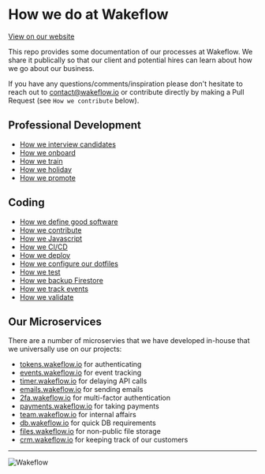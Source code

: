 # How we do at Wakeflow

[View on our website](https://wakeflow.github.io/how-we-do/)

This repo provides some documentation of our processes at Wakeflow. We share it publically so that our client and potential hires can learn about how we go about our business.

If you have any questions/comments/inspiration please don't hesitate to reach out to contact@wakeflow.io or contribute directly by making a Pull Request (see `How we contribute` below).


## Professional Development

- [How we interview candidates](/docs/interview.md)
- [How we onboard](/docs/onboard.md)
- [How we train](/docs/trainingMaterials.md)
- [How we holiday](/docs/holidays.md)
- [How we promote](/docs/progression.md)

## Coding

- [How we define good software](/docs/good_software.md)
- [How we contribute](/docs/contributing.md)
- [How we Javascript](/docs/javascript.md)
- [How we CI/CD](/docs/cicd.md)
- [How we deploy](/docs/deploying.md)
- [How we configure our dotfiles](/docs/dotfiles.md)
- [How we test](/docs/testing.md)
- [How we backup Firestore](/docs/firestore_backups.md)
- [How we track events](/docs/event_tracking.md)
- [How we validate](/docs/validation.md)

## Our Microservices

There are a number of microservies that we have developed in-house that we universally use on our projects:

- [tokens.wakeflow.io](https://tokens.wakeflow.io) for authenticating
- [events.wakeflow.io](https://tokens.wakeflow.io) for event tracking 
- [timer.wakeflow.io](https://timer.wakeflow.io) for delaying API calls
- [emails.wakeflow.io](https://emails.wakeflow.io) for sending emails
- [2fa.wakeflow.io](https://2fa.wakeflow.io) for multi-factor authentication
- [payments.wakeflow.io](https://payments.wakeflow.io) for taking payments
- [team.wakeflow.io](https://team.wakeflow.io) for internal affairs
- [db.wakeflow.io](https://db.wakeflow.io) for quick DB requirements
- [files.wakeflow.io](https://files.wakeflow.io) for non-public file storage
- [crm.wakeflow.io](https://crm.wakeflow.io) for keeping track of our customers

---

![Wakeflow](/docs/images/wakeflowlogo.png)
